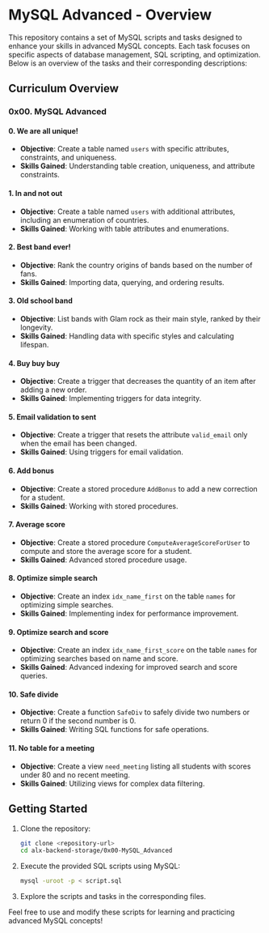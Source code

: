 # MySQL Advanced - Overview

This repository contains a set of MySQL scripts and tasks designed to enhance your skills in advanced MySQL concepts. Each task focuses on specific aspects of database management, SQL scripting, and optimization. Below is an overview of the tasks and their corresponding descriptions:

## Curriculum Overview

### 0x00. MySQL Advanced

#### 0. We are all unique!
- **Objective**: Create a table named `users` with specific attributes, constraints, and uniqueness.
- **Skills Gained**: Understanding table creation, uniqueness, and attribute constraints.

#### 1. In and not out
- **Objective**: Create a table named `users` with additional attributes, including an enumeration of countries.
- **Skills Gained**: Working with table attributes and enumerations.

#### 2. Best band ever!
- **Objective**: Rank the country origins of bands based on the number of fans.
- **Skills Gained**: Importing data, querying, and ordering results.

#### 3. Old school band
- **Objective**: List bands with Glam rock as their main style, ranked by their longevity.
- **Skills Gained**: Handling data with specific styles and calculating lifespan.

#### 4. Buy buy buy
- **Objective**: Create a trigger that decreases the quantity of an item after adding a new order.
- **Skills Gained**: Implementing triggers for data integrity.

#### 5. Email validation to sent
- **Objective**: Create a trigger that resets the attribute `valid_email` only when the email has been changed.
- **Skills Gained**: Using triggers for email validation.

#### 6. Add bonus
- **Objective**: Create a stored procedure `AddBonus` to add a new correction for a student.
- **Skills Gained**: Working with stored procedures.

#### 7. Average score
- **Objective**: Create a stored procedure `ComputeAverageScoreForUser` to compute and store the average score for a student.
- **Skills Gained**: Advanced stored procedure usage.

#### 8. Optimize simple search
- **Objective**: Create an index `idx_name_first` on the table `names` for optimizing simple searches.
- **Skills Gained**: Implementing index for performance improvement.

#### 9. Optimize search and score
- **Objective**: Create an index `idx_name_first_score` on the table `names` for optimizing searches based on name and score.
- **Skills Gained**: Advanced indexing for improved search and score queries.

#### 10. Safe divide
- **Objective**: Create a function `SafeDiv` to safely divide two numbers or return 0 if the second number is 0.
- **Skills Gained**: Writing SQL functions for safe operations.

#### 11. No table for a meeting
- **Objective**: Create a view `need_meeting` listing all students with scores under 80 and no recent meeting.
- **Skills Gained**: Utilizing views for complex data filtering.

## Getting Started

1. Clone the repository:

   ```bash
   git clone <repository-url>
   cd alx-backend-storage/0x00-MySQL_Advanced
   ```

2. Execute the provided SQL scripts using MySQL:

   ```bash
   mysql -uroot -p < script.sql
   ```

3. Explore the scripts and tasks in the corresponding files.

Feel free to use and modify these scripts for learning and practicing advanced MySQL concepts!
